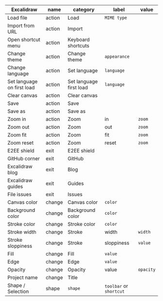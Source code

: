 | Excalidraw                 | name   | category                | label                   | value     |
| -------------------------- | ------ | ----------------------- | ----------------------- | --------- |
| Load file                  | action | Load                    | `MIME type`             |
| Import from URL            | action | Import                  |
| Open shortcut menu         | action | Keyboard shortcuts      |
| Change theme               | action | Change theme            | `appearance`            |
| Change language            | action | Set language            | `language`              |
| Set language on first load | action | Set language first load | `language`              |
| Clear canvas               | action | Clear canvas            |
| Save                       | action | Save                    |
| Save as                    | action | Save as                 |
| Zoom in                    | action | Zoom                    | in                      | `zoom`    |
| Zoom out                   | action | Zoom                    | out                     | `zoom`    |
| Zoom fit                   | action | Zoom                    | fit                     | `zoom`    |
| Zoom reset                 | action | Zoom                    | reset                   | `zoom`    |
| E2EE shield                | exit   | E2EE shield             |
| GitHub corner              | exit   | GitHub                  |
| Excalidraw blog            | exit   | Blog                    |
| Excalidraw guides          | exit   | Guides                  |
| File issues                | exit   | Issues                  |
| Canvas color               | change | Canvas color            | `color`                 |
| Background color           | change | Background color        | `color`                 |
| Stroke color               | change | Stroke color            | `color`                 |
| Stroke width               | change | Stroke                  | width                   | `width`   |
| Stroke sloppiness          | change | Stroke                  | sloppiness              | `value`   |
| Fill                       | change | Fill                    | `value`                 |
| Edge                       | change | Edge                    | `value`                 |
| Opacity                    | change | Opacity                 | value                   | `opacity` |
| Project name               | change | Title                   |
| Shape / Selection          | shape  | `shape`                 | `toolbar` or `shortcut` |
